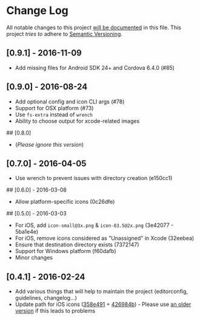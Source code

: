 # Change Log
All notable changes to this project [will be documented](http://keepachangelog.com/) in this file.
This project *tries to* adhere to [Semantic Versioning](http://semver.org/).

## [0.9.1] - 2016-11-09
- Add missing files for Android SDK 24+ and Cordova 6.4.0 (#85)

## [0.9.0] - 2016-08-24
- Add optional config and icon CLI args (#78)
- Support for OSX platform (#73)
- Use `fs-extra` instead of `wrench`
- Ability to choose output for xcode-related images

## [0.8.0]
- (*Please ignore this version*)

## [0.7.0] - 2016-04-05
- Use wrench to prevent issues with directory creation (e150cc1)

## [0.6.0] - 2016-03-08
- Allow platform-specific icons (0c26dfe)

## [0.5.0] - 2016-03-03
- For iOS, add `icon-small@3x.png` & `icon-83.5@2x.png` (3e42077 - 5ba1e4e)
- For iOS, remove icons considered as "Unassigned" in Xcode (32eebea)
- Ensure that destination directory exists (7372147)
- Support for Windows platform (f60dafb)
- Minor changes

## [0.4.1] - 2016-02-24
- Add various things that will help to maintain the project (editorconfig, guidelines, changelog...)
- Update path for iOS icons ([358e491](https://github.com/AlexDisler/cordova-icon/commit/358e491ce01645d6b15b1c0bae3313f08f18df0e) + [426984b](https://github.com/AlexDisler/cordova-icon/commit/426984b39335055be56d838ca2ed118433588c55)) - Please use [an older version](https://github.com/AlexDisler/cordova-icon/tree/891d17fdf271a6139c1c8e97beacab817169d282) if this leads to problems


